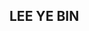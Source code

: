 ## LEE YE BIN

<!--
**yeab-in/yeab-in** is a ✨ _special_ ✨ repository because its `README.md` (this file) appears on your GitHub profile.

Here are some ideas to get you started:
컴퓨터공학부 소프트웨어전공 대학생
- 🔭 I’m currently working on ...
- 🌱 I’m currently learning ...
- 👯 I’m looking to collaborate on ...
- 🤔 I’m looking for help with ...
- 💬 Ask me about ...
- 📫 How to reach me: ...
- 😄 Pronouns: ...
- ⚡ Fun fact: ...
-->
